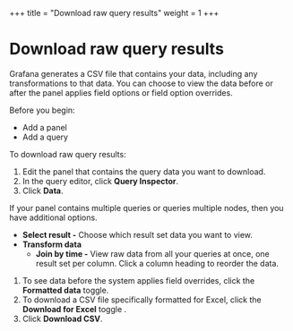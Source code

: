 +++
title = "Download raw query results"
weight = 1
+++

# Download raw query results

Grafana generates a CSV file that contains your data, including any transformations to that data. You can choose to view the data before or after the panel applies field options or field option overrides.

Before you begin:

- Add a panel
- Add a query

To download raw query results:

1. Edit the panel that contains the query data you want to download.
1. In the query editor, click **Query Inspector**.
1. Click **Data**.

If your panel contains multiple queries or queries multiple nodes, then you have additional options.

- **Select result -** Choose which result set data you want to view.
- **Transform data**
  - **Join by time -** View raw data from all your queries at once, one result set per column. Click a column heading to reorder the data.

1. To see data before the system applies field overrides, click the **Formatted data** toggle.
1. To download a CSV file specifically formatted for Excel, click the **Download for Excel** toggle .
1. Click **Download CSV**.
